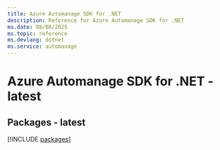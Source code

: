 ```yaml
---
title: Azure Automanage SDK for .NET
description: Reference for Azure Automanage SDK for .NET
ms.date: 08/08/2025
ms.topic: reference
ms.devlang: dotnet
ms.service: automanage
---
```

# Azure Automanage SDK for .NET - latest
## Packages - latest
[!INCLUDE [packages](automanage-index.md)]
